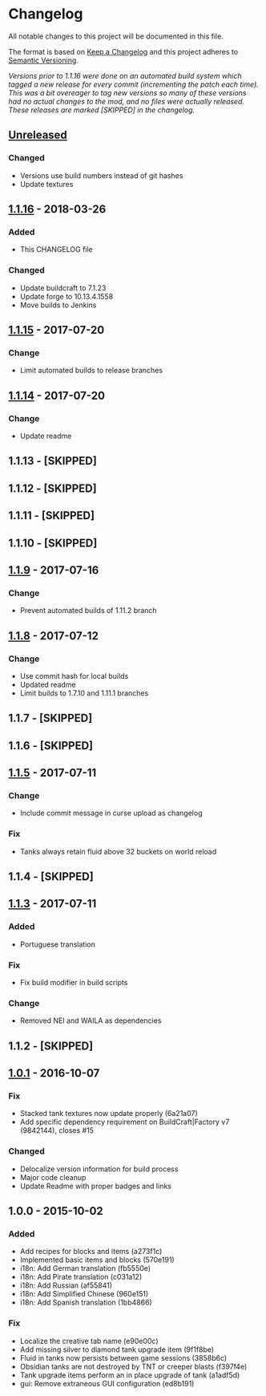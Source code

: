# Changelog
All notable changes to this project will be documented in this file.

The format is based on [Keep a Changelog](http://keepachangelog.com/en/1.0.0/)
and this project adheres to [Semantic Versioning](http://semver.org/spec/v2.0.0.html).

*Versions prior to 1.1.16 were done on an automated build system which tagged a
new release for every commit (incrementing the patch each time). This was a bit
overeager to tag new versions so many of these versions had no actual changes to
the mod, and no files were actually released. These releases are marked
[SKIPPED] in the changelog.*

## [Unreleased]
### Changed
 - Versions use build numbers instead of git hashes
 - Update textures

## [1.1.16] - 2018-03-26
### Added
 - This CHANGELOG file

### Changed
 - Update buildcraft to 7.1.23
 - Update forge to 10.13.4.1558
 - Move builds to Jenkins

## [1.1.15] - 2017-07-20
### Change
 - Limit automated builds to release branches

## [1.1.14] - 2017-07-20
### Change
 - Update readme

## 1.1.13 - [SKIPPED]

## 1.1.12 - [SKIPPED]

## 1.1.11 - [SKIPPED]

## 1.1.10 - [SKIPPED]

## [1.1.9] - 2017-07-16
### Change
 - Prevent automated builds of 1.11.2 branch

## [1.1.8] - 2017-07-12
### Change
 - Use commit hash for local builds
 - Updated readme
 - Limit builds to 1.7.10 and 1.11.1 branches

## 1.1.7 - [SKIPPED]

## 1.1.6 - [SKIPPED]

## [1.1.5] - 2017-07-11
### Change
 - Include commit message in curse upload as changelog

### Fix
 - Tanks always retain fluid above 32 buckets on world reload

## 1.1.4 - [SKIPPED]

## [1.1.3] - 2017-07-11
### Added
 - Portuguese translation

### Fix
 - Fix build modifier in build scripts

### Change
 - Removed NEI and WAILA as dependencies

## 1.1.2 - [SKIPPED]

## [1.0.1] - 2016-10-07
### Fix
 - Stacked tank textures now update properly (6a21a07)
 - Add specific dependency requirement on BuildCraft|Factory v7 (9842144), closes #15

### Changed
 - Delocalize version information for build process
 - Major code cleanup
 - Update Readme with proper badges and links

## 1.0.0 - 2015-10-02
### Added
 - Add recipes for blocks and items (a273f1c)
 - Implemented basic items and blocks (570e191)
 - i18n: Add German translation (fb5550e)
 - i18n: Add Pirate translation (c031a12)
 - i18n: Add Russian (af55841)
 - i18n: Add Simplified Chinese (960e151)
 - i18n: Add Spanish translation (1bb4866)

### Fix
 - Localize the creative tab name (e90e00c)
 - Add missing silver to diamond tank upgrade item (9f1f8be)
 - Fluid in tanks now persists between game sessions (3858b6c)
 - Obsidian tanks are not destroyed by TNT or creeper blasts (f397f4e)
 - Tank upgrade items perform an in place upgrade of tank (a1adf5d)
 - gui: Remove extraneous GUI configuration (ed8b191)

[Unreleased]: https://github.com/indemnity83/irontanks/compare/v1.1.16...support/1.7.10
[1.1.16]: https://github.com/indemnity83/irontanks/compare/v1.1.15...v1.1.16
[1.1.15]: https://github.com/indemnity83/irontanks/compare/v1.1.14...v1.1.15
[1.1.14]: https://github.com/indemnity83/irontanks/compare/v1.1.9...v1.1.14
[1.1.9]: https://github.com/indemnity83/irontanks/compare/v1.1.8...v1.1.9
[1.1.8]: https://github.com/indemnity83/irontanks/compare/v1.1.5...v1.1.8
[1.1.5]: https://github.com/indemnity83/irontanks/compare/v1.1.3...v1.1.5
[1.1.3]: https://github.com/indemnity83/irontanks/compare/v1.0.1...v1.1.3
[1.0.1]: https://github.com/indemnity83/irontanks/compare/v1.0.0...v1.0.1
